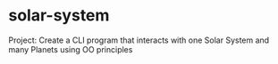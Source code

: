 # solar-system
Project: Create a CLI program that interacts with one Solar System and many Planets using OO principles

